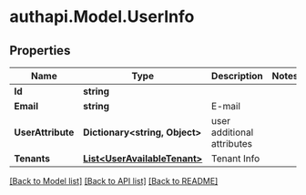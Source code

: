 # authapi.Model.UserInfo

## Properties

Name | Type | Description | Notes
------------ | ------------- | ------------- | -------------
**Id** | **string** |  | 
**Email** | **string** | E-mail | 
**UserAttribute** | **Dictionary&lt;string, Object&gt;** | user additional attributes | 
**Tenants** | [**List&lt;UserAvailableTenant&gt;**](UserAvailableTenant.md) | Tenant Info | 

[[Back to Model list]](../README.md#documentation-for-models) [[Back to API list]](../README.md#documentation-for-api-endpoints) [[Back to README]](../README.md)

